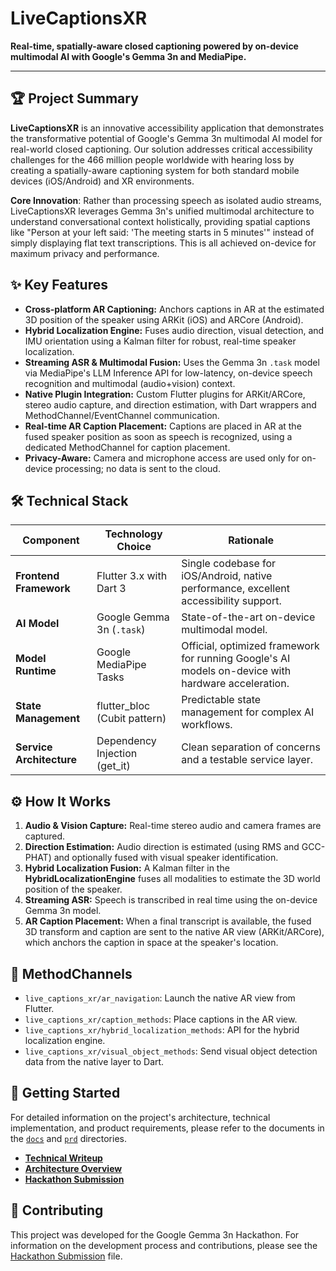 # LiveCaptionsXR

**Real-time, spatially-aware closed captioning powered by on-device multimodal AI with Google's Gemma 3n and MediaPipe.**

---

## 🏆 Project Summary

**LiveCaptionsXR** is an innovative accessibility application that demonstrates the transformative potential of Google's Gemma 3n multimodal AI model for real-world closed captioning. Our solution addresses critical accessibility challenges for the 466 million people worldwide with hearing loss by creating a spatially-aware captioning system for both standard mobile devices (iOS/Android) and XR environments.

**Core Innovation**: Rather than processing speech as isolated audio streams, LiveCaptionsXR leverages Gemma 3n's unified multimodal architecture to understand conversational context holistically, providing spatial captions like "Person at your left said: 'The meeting starts in 5 minutes'" instead of simply displaying flat text transcriptions. This is all achieved on-device for maximum privacy and performance.

## ✨ Key Features

- **Cross-platform AR Captioning:** Anchors captions in AR at the estimated 3D position of the speaker using ARKit (iOS) and ARCore (Android).
- **Hybrid Localization Engine:** Fuses audio direction, visual detection, and IMU orientation using a Kalman filter for robust, real-time speaker localization.
- **Streaming ASR & Multimodal Fusion:** Uses the Gemma 3n `.task` model via MediaPipe's LLM Inference API for low-latency, on-device speech recognition and multimodal (audio+vision) context.
- **Native Plugin Integration:** Custom Flutter plugins for ARKit/ARCore, stereo audio capture, and direction estimation, with Dart wrappers and MethodChannel/EventChannel communication.
- **Real-time AR Caption Placement:** Captions are placed in AR at the fused speaker position as soon as speech is recognized, using a dedicated MethodChannel for caption placement.
- **Privacy-Aware:** Camera and microphone access are used only for on-device processing; no data is sent to the cloud.

## 🛠️ Technical Stack

| **Component**        | **Technology Choice**        | **Rationale**                                                                                             |
| -------------------- | ---------------------------- | --------------------------------------------------------------------------------------------------------- |
| **Frontend Framework** | Flutter 3.x with Dart 3      | Single codebase for iOS/Android, native performance, excellent accessibility support.                     |
| **AI Model**         | Google Gemma 3n (`.task`)    | State-of-the-art on-device multimodal model.                                                              |
| **Model Runtime**    | Google MediaPipe Tasks       | Official, optimized framework for running Google's AI models on-device with hardware acceleration.        |
| **State Management** | flutter_bloc (Cubit pattern) | Predictable state management for complex AI workflows.                                                    |
| **Service Architecture** | Dependency Injection (get_it) | Clean separation of concerns and a testable service layer.                                                |

## ⚙️ How It Works

1.  **Audio & Vision Capture:** Real-time stereo audio and camera frames are captured.
2.  **Direction Estimation:** Audio direction is estimated (using RMS and GCC-PHAT) and optionally fused with visual speaker identification.
3.  **Hybrid Localization Fusion:** A Kalman filter in the **HybridLocalizationEngine** fuses all modalities to estimate the 3D world position of the speaker.
4.  **Streaming ASR:** Speech is transcribed in real time using the on-device Gemma 3n model.
5.  **AR Caption Placement:** When a final transcript is available, the fused 3D transform and caption are sent to the native AR view (ARKit/ARCore), which anchors the caption in space at the speaker's location.

## 🔌 MethodChannels

-   `live_captions_xr/ar_navigation`: Launch the native AR view from Flutter.
-   `live_captions_xr/caption_methods`: Place captions in the AR view.
-   `live_captions_xr/hybrid_localization_methods`: API for the hybrid localization engine.
-   `live_captions_xr/visual_object_methods`: Send visual object detection data from the native layer to Dart.

## 🚀 Getting Started

For detailed information on the project's architecture, technical implementation, and product requirements, please refer to the documents in the [`docs`](docs) and [`prd`](prd) directories.

-   [**Technical Writeup**](docs/TECHNICAL_WRITEUP.md)
-   [**Architecture Overview**](docs/ARCHITECTURE.md)
-   [**Hackathon Submission**](docs/HACKATHON_SUBMISSION.md)

## 🤝 Contributing

This project was developed for the Google Gemma 3n Hackathon. For information on the development process and contributions, please see the [Hackathon Submission](docs/HACKATHON_SUBMISSION.md) file.
